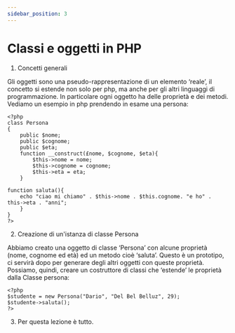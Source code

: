 ```yaml
---
sidebar_position: 3
---
```


# Classi e oggetti in PHP

1. Concetti generali

Gli oggetti sono una pseudo-rappresentazione di un elemento ‘reale’, il concetto si estende non solo per
php, ma anche per gli altri linguaggi di programmazione.
In particolare ogni oggetto ha delle proprietà e dei metodi.
Vediamo un esempio in php prendendo in esame una persona:


```
<?php
class Persona
{
    public $nome;
    public $cognome;
    public $eta;
    function __construct(£nome, $cognome, $eta){
        $this->nome = nome;
        $this->cognome = cognome;
        $this->eta = eta;
    }

function saluta(){
    echo "ciao mi chiamo" . $this->nome . $this.cognome. "e ho" . this->eta . "anni";
    }
}
?>
```

2. Creazione di un'istanza di classe Persona

Abbiamo creato una oggetto di classe ‘Persona’ con alcune proprietà (nome, cognome ed età) ed un
metodo cioè ‘saluta’.
Questo è un prototipo, ci servirà dopo per generare degli altri oggetti con queste proprietà.
Possiamo, quindi, creare un costruttore di classi che ‘estende’ le proprietà dalla Classe persona:

```
<?php
$studente = new Persona("Dario", "Del Bel Belluz", 29);
$studente->saluta();
?>
```

3. Per questa lezione è tutto.